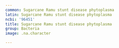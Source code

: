 ```yaml
---
common: Sugarcane Ramu stunt disease phytoplasma
latin: Sugarcane Ramu stunt disease phytoplasma
ncbi: '96451'
title: Sugarcane Ramu stunt disease phytoplasma
group: Bacteria
image: .na.character

---
```

